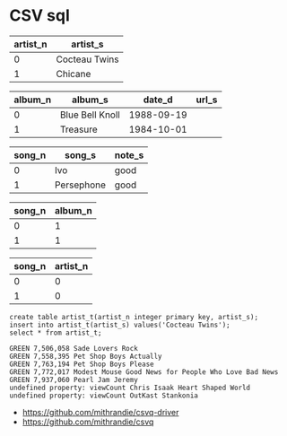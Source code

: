 # CSV sql

artist_n | artist_s
---------|--------------
0        | Cocteau Twins
1        | Chicane

album_n | album_s         | date_d     | url_s
--------|-----------------|------------|------
0       | Blue Bell Knoll | 1988-09-19 |
1       | Treasure        | 1984-10-01 |

song_n | song_s     | note_s
-------|------------|-------
0      | Ivo        | good
1      | Persephone | good

song_n | album_n
-------|--------
0      | 1
1      | 1

song_n | artist_n
-------|---------
0      | 0
1      | 0

~~~
create table artist_t(artist_n integer primary key, artist_s);
insert into artist_t(artist_s) values('Cocteau Twins');
select * from artist_t;
~~~

~~~
GREEN 7,506,058 Sade Lovers Rock
GREEN 7,558,395 Pet Shop Boys Actually
GREEN 7,763,194 Pet Shop Boys Please
GREEN 7,772,017 Modest Mouse Good News for People Who Love Bad News
GREEN 7,937,060 Pearl Jam Jeremy
undefined property: viewCount Chris Isaak Heart Shaped World
undefined property: viewCount OutKast Stankonia
~~~

- <https://github.com/mithrandie/csvq-driver>
- <https://github.com/mithrandie/csvq>

